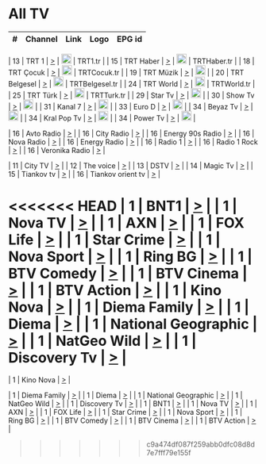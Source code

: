 <h1>All TV</h1>

| #   | Channel        | Link  | Logo | EPG id |
|:---:|:--------------:|:-----:|:----:|:------:|

| 13  | TRT 1            | [>](https://tv-trt1.medya.trt.com.tr/master.m3u8) | <img height="20" src="https://i.imgur.com/j786OLG.png"/> | TRT1.tr |
| 15  | TRT Haber        | [>](https://tv-trthaber.medya.trt.com.tr/master.m3u8) | <img height="20" src="https://i.imgur.com/OVfo8Ab.png"/> | TRTHaber.tr |
| 18  | TRT Çocuk        | [>](https://tv-trtcocuk.medya.trt.com.tr/master.m3u8) | <img height="20" src="https://i.imgur.com/QLFmD6d.png"/> | TRTCocuk.tr |
| 19  | TRT Müzik        | [>](https://tv-trtmuzik.medya.trt.com.tr/master.m3u8) | <img height="20" src="https://i.imgur.com/fIVFCEd.png"/> |
| 20  | TRT Belgesel     | [>](https://tv-trtbelgesel.medya.trt.com.tr/master.m3u8) | <img height="20" src="https://i.imgur.com/MGO87pe.png"/> | TRTBelgesel.tr |
| 24  | TRT World        | [>](https://tv-trtworld.medya.trt.com.tr/master.m3u8) | <img height="20" src="https://i.imgur.com/JEA2xpv.png"/> | TRTWorld.tr |
| 25  | TRT Türk         | [>](https://tv-trtturk.medya.trt.com.tr/master.m3u8) | <img height="20" src="https://i.imgur.com/OSTOQNw.png"/> | TRTTurk.tr |
| 29  | Star Tv   | [>](https://dogus-live.daioncdn.net/startv/startv_360p.m3u8) | <img height="20" src="https://i.imgur.com/IebUZx1.png"/> |
| 30  | Show Tv     | [>](https://ciner-live.daioncdn.net/showtv/showtv.m3u8) | <img height="20" src="https://i.imgur.com/IebUZx1.png"/> |
| 31  | Kanal 7     | [>](https://kanal7-live.daioncdn.net/kanal7/kanal7.m3u8) | <img height="20" src="https://i.imgur.com/IebUZx1.png"/> |
| 33  | Euro D    | [>](https://www.youtube.com/user/KanalD/live) | <img height="20" src="https://i.imgur.com/IebUZx1.png"/> |
| 34  | Beyaz Tv     | [>](https://beyaztv-live.daioncdn.net/beyaztv/beyaztv.m3u8) | <img height="20" src="https://i.imgur.com/IebUZx1.png"/> |
| 34  | Kral Pop Tv     | [>](https://www.youtube.com/watch?v=GuFTuKoXepw) | <img height="20" src="https://i.imgur.com/IebUZx1.png"/> |
| 34  | Power Tv     | [>](https://livetv.powerapp.com.tr/powerTV/powerhd.smil/chunklist.m3u8) | <img height="20" src="https://i.imgur.com/IebUZx1.png"/> |

| 16  | Avto Radio | [>](http://stream.metacast.eu/avtoradio.mp3.m3u) |
| 16  | City Radio | [>](http://stream.metacast.eu/city.aac.m3u) |
| 16  | Energy 90s Radio | [>](http://stream.metacast.eu/energy-90s.m3u) |
| 16  | Nova Radio | [>](http://stream.metacast.eu/nova.aac.m3u) |
| 16  | Energy Radio | [>](http://stream.metacast.eu/nrj.aac.m3u) |
| 16  | Radio 1 | [>](http://stream.metacast.eu/radio1.aac.m3u) |
| 16  | Radio 1 Rock | [>](http://stream.metacast.eu/radio1rock.aac.m3u) |
| 16  | Veronika Radio | [>](http://stream.metacast.eu/veronika.aac.m3u) |

| 11  | City TV | [>](https://tv.city.bg/play/tshls/citytv/index.m3u8) |
| 12  | The voice | [>](https://bss1.neterra.tv/thevoice/thevoice.m3u8) |
| 13  | DSTV | [>](http://46.249.95.140:8081/hls/data.m3u8) |
| 14  | Magic Tv | [>](https://bss1.neterra.tv/magictv/magictv.m3u8) |
| 15  | Tiankov tv | [>](https://streamer103.neterra.tv/tiankov-folk/live.m3u8) |
| 16  | Tiankov orient tv | [>](https://streamer103.neterra.tv/tiankov-orient/live.m3u8) |

<<<<<<< HEAD
| 1 | BNT1 | [>](https://ymkaya.xyz:21135/tv/bnt1/playlist.m3u8?wmsAuthSign=c2VydmVyX3RpbWU9NC8yNy8yMDI1IDY6NDI6MTAgUE0maGFzaF92YWx1ZT1LQ0tINGxnci9oQktDQUxtTktHUklRPT0mdmFsaWRtaW51dGVzPTYw) |
| 1 | Nova TV | [>](https://ymkaya.xyz:21135/tv/novatv/playlist.m3u8?wmsAuthSign=c2VydmVyX3RpbWU9NC8yNy8yMDI1IDY6NDI6MjAgUE0maGFzaF92YWx1ZT1rZmxJdmJ3dzVNYm5IRVlhcUJxKzFnPT0mdmFsaWRtaW51dGVzPTYw) |
| 1 | AXN | [>](https://ymkaya.xyz:21135/tv/axn/playlist.m3u8?wmsAuthSign=c2VydmVyX3RpbWU9NC8yNy8yMDI1IDY6NDI6MzEgUE0maGFzaF92YWx1ZT1FUVhacndjMWZrSExsaDI5eDFSSzFRPT0mdmFsaWRtaW51dGVzPTYw) |
| 1 | FOX Life | [>](https://ymkaya.xyz:21135/tv/foxlife/playlist.m3u8?wmsAuthSign=c2VydmVyX3RpbWU9NC8yNy8yMDI1IDY6NDI6NDEgUE0maGFzaF92YWx1ZT1MZHRKUktnYnREUlp6dGpjYUlCMGVRPT0mdmFsaWRtaW51dGVzPTYw) |
| 1 | Star Crime | [>](https://ymkaya.xyz:21135/tv/foxcrime/playlist.m3u8?wmsAuthSign=c2VydmVyX3RpbWU9NC8yNy8yMDI1IDY6NDI6NTEgUE0maGFzaF92YWx1ZT1MM2hCdTlZQkNkdzZjVTFWQkx6aktBPT0mdmFsaWRtaW51dGVzPTYw) |
| 1 | Nova Sport | [>](https://ymkaya.xyz:21135/tv/novasport/playlist.m3u8?wmsAuthSign=c2VydmVyX3RpbWU9NC8yNy8yMDI1IDY6NDM6MDEgUE0maGFzaF92YWx1ZT1xTFJoWVExWTNGQlVlcXhGMklPbVFnPT0mdmFsaWRtaW51dGVzPTYw) |
| 1 | Ring BG | [>](https://ymkaya.xyz:21135/tv/ringbg/playlist.m3u8?wmsAuthSign=c2VydmVyX3RpbWU9NC8yNy8yMDI1IDY6NDM6MTIgUE0maGFzaF92YWx1ZT1KM2l4eGw2aHZLMFo3SEtENko2ZFl3PT0mdmFsaWRtaW51dGVzPTYw) |
| 1 | BTV Comedy | [>](https://ymkaya.xyz:21135/tv/btvcomedy/playlist.m3u8?wmsAuthSign=c2VydmVyX3RpbWU9NC8yNy8yMDI1IDY6NDM6MjIgUE0maGFzaF92YWx1ZT1vNkNsS28zcHdxMUhzbjB4dEFEUFNnPT0mdmFsaWRtaW51dGVzPTYw) |
| 1 | BTV Cinema | [>](https://ymkaya.xyz:21135/tv/btvcinema/playlist.m3u8?wmsAuthSign=c2VydmVyX3RpbWU9NC8yNy8yMDI1IDY6NDM6MzIgUE0maGFzaF92YWx1ZT03cnNxa3pXSUhxQURrUks1aU5EQXVRPT0mdmFsaWRtaW51dGVzPTYw) |
| 1 | BTV Action | [>](https://ymkaya.xyz:21135/tv/btvaction/playlist.m3u8?wmsAuthSign=c2VydmVyX3RpbWU9NC8yNy8yMDI1IDY6NDM6NDIgUE0maGFzaF92YWx1ZT0rYjF4QU0wZnFqa1N5ejUrV2tBYlN3PT0mdmFsaWRtaW51dGVzPTYw) |
| 1 | Kino Nova | [>](https://ymkaya.xyz:21135/tv/kinonova/playlist.m3u8?wmsAuthSign=c2VydmVyX3RpbWU9NC8yNy8yMDI1IDY6NDM6NTIgUE0maGFzaF92YWx1ZT1PbTR6a2hCTGdHOUxRTUdTMVZGSDlRPT0mdmFsaWRtaW51dGVzPTYw) |
| 1 | Diema Family | [>](https://ymkaya.xyz:21135/tv/diemafamily/playlist.m3u8?wmsAuthSign=c2VydmVyX3RpbWU9NC8yNy8yMDI1IDY6NDQ6MDEgUE0maGFzaF92YWx1ZT1RNXlwUHllY1FNL2tLc3RpYlBQUFJBPT0mdmFsaWRtaW51dGVzPTYw) |
| 1 | Diema | [>](https://ymkaya.xyz:21135/tv/diema/playlist.m3u8?wmsAuthSign=c2VydmVyX3RpbWU9NC8yNy8yMDI1IDY6NDQ6MTEgUE0maGFzaF92YWx1ZT1nMXp1S0FNVm1KTmtDS2wrck91K05BPT0mdmFsaWRtaW51dGVzPTYw) |
| 1 | National Geographic | [>](https://ymkaya.xyz:21135/tv/natgeo/playlist.m3u8?wmsAuthSign=c2VydmVyX3RpbWU9NC8yNy8yMDI1IDY6NDQ6MjEgUE0maGFzaF92YWx1ZT16VmlRVllyWnJPajdZZ2JvSHdMbXV3PT0mdmFsaWRtaW51dGVzPTYw) |
| 1 | NatGeo Wild | [>](https://ymkaya.xyz:21135/tv/natgeowild/playlist.m3u8?wmsAuthSign=c2VydmVyX3RpbWU9NC8yNy8yMDI1IDY6NDQ6MzAgUE0maGFzaF92YWx1ZT00cDROaDlPNW1haWJWLzVKYTdhU0xBPT0mdmFsaWRtaW51dGVzPTYw) |
| 1 | Discovery Tv | [>](https://ymkaya.xyz:21135/tv/discovery/playlist.m3u8?wmsAuthSign=c2VydmVyX3RpbWU9NC8yNy8yMDI1IDY6NDQ6NDAgUE0maGFzaF92YWx1ZT1jbnIydmF4cnJLSnRPQlFEL0RHQXBnPT0mdmFsaWRtaW51dGVzPTYw) |
=======


| 1 | Kino Nova | [>](https://ymkaya.xyz:11336/tv/kinonova/playlist.m3u8?wmsAuthSign=c2VydmVyX3RpbWU9MS8yLzIwMjUgNDo0MDoyMCBBTSZoYXNoX3ZhbHVlPWlFS1FrWEtMMVRFM3l5YklUWUJQUHc9PSZ2YWxpZG1pbnV0ZXM9NjA=) |

| 1 | Diema Family | [>](https://ymkaya.xyz:11336/tv/diemafamily/playlist.m3u8?wmsAuthSign=c2VydmVyX3RpbWU9MS8yLzIwMjUgNDo0MDozMCBBTSZoYXNoX3ZhbHVlPUVUaTVKTldvZTF5WVVCM0YwL21kaXc9PSZ2YWxpZG1pbnV0ZXM9NjA=) |
| 1 | Diema | [>](https://ymkaya.xyz:11336/tv/diema/playlist.m3u8?wmsAuthSign=c2VydmVyX3RpbWU9MS8yLzIwMjUgNDo0MDo0MCBBTSZoYXNoX3ZhbHVlPVlYMWVJT2NuUjNpUTBsaytEUFFOS2c9PSZ2YWxpZG1pbnV0ZXM9NjA=) |
| 1 | National Geographic | [>](https://ymkaya.xyz:11336/tv/natgeo/playlist.m3u8?wmsAuthSign=c2VydmVyX3RpbWU9MS8yLzIwMjUgNDo0MTo0MSBBTSZoYXNoX3ZhbHVlPTJQTlVmcG5nYWx0M013eUhGRGxnd0E9PSZ2YWxpZG1pbnV0ZXM9NjA=) |
| 1 | NatGeo Wild | [>](https://ymkaya.xyz:11336/tv/natgeowild/playlist.m3u8?wmsAuthSign=c2VydmVyX3RpbWU9MS8yLzIwMjUgNDo0MTo1MSBBTSZoYXNoX3ZhbHVlPVl1OXZaTTliN0hGWEN3eDBYd1duNkE9PSZ2YWxpZG1pbnV0ZXM9NjA=) |
| 1 | Discovery Tv | [>](https://ymkaya.xyz:11336/tv/discovery/playlist.m3u8?wmsAuthSign=c2VydmVyX3RpbWU9MS8yLzIwMjUgNDo0MjowMSBBTSZoYXNoX3ZhbHVlPWtBQmdLNlY2RmQwWElzMVYzSDJyVkE9PSZ2YWxpZG1pbnV0ZXM9NjA=) |
| 1 | BNT1 | [>](https://ymkaya.xyz:11336/tv/bnt1/playlist.m3u8?wmsAuthSign=c2VydmVyX3RpbWU9MS8yLzIwMjUgNDozODozOCBBTSZoYXNoX3ZhbHVlPVVrMVlRQXpJWlhYeUh6ZFVpSC9NMUE9PSZ2YWxpZG1pbnV0ZXM9NjA=) |
| 1 | Nova TV | [>](https://ymkaya.xyz:11336/tv/novatv/playlist.m3u8?wmsAuthSign=c2VydmVyX3RpbWU9MS8yLzIwMjUgNDozODo0OCBBTSZoYXNoX3ZhbHVlPUVxQjh1a0ZzYkVGZU8zZDFGTzdreVE9PSZ2YWxpZG1pbnV0ZXM9NjA=) |
| 1 | AXN | [>](https://ymkaya.xyz:11336/tv/axn/playlist.m3u8?wmsAuthSign=c2VydmVyX3RpbWU9MS8yLzIwMjUgNDozODo1OCBBTSZoYXNoX3ZhbHVlPUpkWStGY1hkNXhaOVpPZ0thQ0FZL3c9PSZ2YWxpZG1pbnV0ZXM9NjA=) |
| 1 | FOX Life | [>](https://ymkaya.xyz:11336/tv/foxlife/playlist.m3u8?wmsAuthSign=c2VydmVyX3RpbWU9MS8yLzIwMjUgNDozOToxMCBBTSZoYXNoX3ZhbHVlPWt1ZDc1T3AzYlZDTjJnSy9TU0xJZlE9PSZ2YWxpZG1pbnV0ZXM9NjA=) |
| 1 | Star Crime | [>](https://ymkaya.xyz:11336/tv/foxcrime/playlist.m3u8?wmsAuthSign=c2VydmVyX3RpbWU9MS8yLzIwMjUgNDozOToyMCBBTSZoYXNoX3ZhbHVlPXIwVU45Nm9FR1l2enNkTG9TanBxbmc9PSZ2YWxpZG1pbnV0ZXM9NjA=) |
| 1 | Nova Sport | [>](https://ymkaya.xyz:11336/tv/novasport/playlist.m3u8?wmsAuthSign=c2VydmVyX3RpbWU9MS8yLzIwMjUgNDozOTozMCBBTSZoYXNoX3ZhbHVlPXlSZ0UxazVaM0xhSmc0NmR4T0c1T2c9PSZ2YWxpZG1pbnV0ZXM9NjA=) |
| 1 | Ring BG | [>](https://ymkaya.xyz:11336/tv/ringbg/playlist.m3u8?wmsAuthSign=c2VydmVyX3RpbWU9MS8yLzIwMjUgNDozOTo0MCBBTSZoYXNoX3ZhbHVlPTR4aUlFNHVUYWN4enY1WkVuOFZma2c9PSZ2YWxpZG1pbnV0ZXM9NjA=) |
| 1 | BTV Comedy | [>](https://ymkaya.xyz:11336/tv/btvcomedy/playlist.m3u8?wmsAuthSign=c2VydmVyX3RpbWU9MS8yLzIwMjUgNDozOTo1MCBBTSZoYXNoX3ZhbHVlPUtrMTJ2RHNTTUU1RFp1ZkVOdXFSK3c9PSZ2YWxpZG1pbnV0ZXM9NjA=) |
| 1 | BTV Cinema | [>](https://ymkaya.xyz:11336/tv/btvcinema/playlist.m3u8?wmsAuthSign=c2VydmVyX3RpbWU9MS8yLzIwMjUgNDozOTo1OSBBTSZoYXNoX3ZhbHVlPTZWcU9FZW56cG1NM1lrYy8xNE5NeHc9PSZ2YWxpZG1pbnV0ZXM9NjA=) |
| 1 | BTV Action | [>](https://ymkaya.xyz:11336/tv/btvaction/playlist.m3u8?wmsAuthSign=c2VydmVyX3RpbWU9MS8yLzIwMjUgNDo0MDoxMCBBTSZoYXNoX3ZhbHVlPUlDd0ErRkZVWThyMVZwR3c2REdGZ3c9PSZ2YWxpZG1pbnV0ZXM9NjA=) |
>>>>>>> c9a474df087f259abb0dfc08d8d7e7fff79e155f
